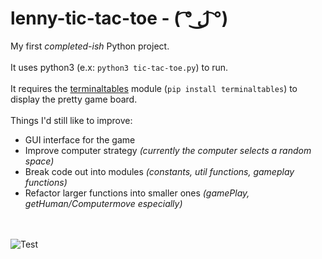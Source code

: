 # lenny-tic-tac-toe - ( ͡° ل͜ ͡°)


My first _completed-ish_ Python project. <br/><br/>
It uses python3 (e.x: `python3 tic-tac-toe.py`) to run. <br/><br/>
It requires the [terminaltables](https://pypi.org/project/terminaltables/) module (`pip install terminaltables`) to display the pretty game board. <br/><br/>
Things I'd still like to improve:
* GUI interface for the game
* Improve computer strategy _(currently the computer selects a random space)_
* Break code out into modules _(constants, util functions, gameplay functions)_
* Refactor larger functions into smaller ones _(gamePlay, getHuman/Computermove especially)_

<br/><br/>![Test](https://i.ibb.co/1mBd7R5/Screen-Shot-2021-05-15-at-9-11-57-AM.png)
